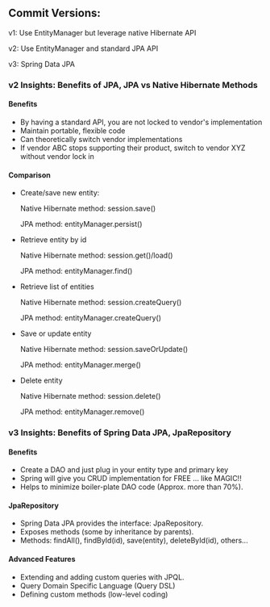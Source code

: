 ## Commit Versions: 
 
 v1: Use EntityManager but leverage native Hibernate API
 
 v2: Use EntityManager and standard JPA API
 
 v3: Spring Data JPA
 
### v2 Insights: Benefits of JPA, JPA vs Native Hibernate Methods

#### Benefits
 * By having a standard API, you are not locked to vendor's implementation
 * Maintain portable, flexible code
 * Can theoretically switch vendor implementations
 * If vendor ABC stops supporting their product, switch to vendor XYZ without vendor lock in
 
#### Comparison
 * Create/save new entity: 
 
	Native Hibernate method: session.save()
	
	JPA method: entityManager.persist()
	
 * Retrieve entity by id
 
	Native Hibernate method: session.get()/load()
	
	JPA method: entityManager.find()
	
 * Retrieve list of entities
 
	Native Hibernate method: session.createQuery()
	
	JPA method: entityManager.createQuery()
	
 * Save or update entity
 
	Native Hibernate method: session.saveOrUpdate()
	
	JPA method: entityManager.merge()
	
 * Delete entity
 
	Native Hibernate method: session.delete()
	
	JPA method: entityManager.remove()
 
### v3 Insights: Benefits of Spring Data JPA, JpaRepository

#### Benefits
 * Create a DAO and just plug in your entity type and primary key
 * Spring will give you CRUD implementation for FREE ... like MAGIC!!
 * Helps to minimize boiler-plate DAO code (Approx. more than 70%).
 
#### JpaRepository
 * Spring Data JPA provides the interface: JpaRepository.
 * Exposes methods (some by inheritance by parents).
 * Methods: findAll(), findById(id), save(entity), deleteById(id), others...
 
#### Advanced Features
 * Extending and adding custom queries with JPQL.
 * Query Domain Specific Language (Query DSL)
 * Defining custom methods (low-level coding)